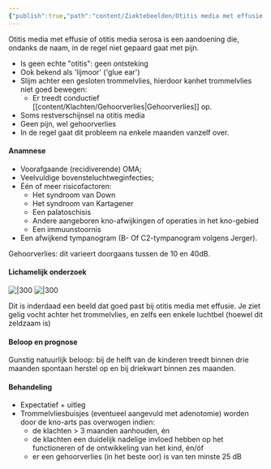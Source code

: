 ```yaml
---
{"publish":true,"path":"content/Ziektebeelden/Otitis media met effusie.md","permalink":"/content/ziektebeelden/otitis-media-met-effusie/","title":"Otitis media met effusie","tags":["KNO/Infecties","Ziektebeeld"]}
---
```



Otitis media met effusie of otitis media serosa is een aandoening die, ondanks de naam, in de regel niet gepaard gaat met pijn.
- Is geen echte "otitis": geen ontsteking
- Ook bekend als 'lijmoor' ('glue ear')
- Slijm achter een gesloten trommelvlies, hierdoor kanhet trommelvlies niet goed bewegen:
	- Er treedt conductief [[content/Klachten/Gehoorverlies\|Gehoorverlies]] op.
- Soms restverschijnsel na otitis media
- Geen pijn, wel gehoorverlies
- In de regel gaat dit probleem na enkele maanden vanzelf over.

#### Anamnese

-   Voorafgaande (recidiverende) OMA;
-   Veelvuldige bovensteluchtweginfecties;
-   Één of meer risicofactoren: 
    -   Het syndroom van Down
    -   Het syndroom van Kartagener
    -   Een palatoschisis
    -   Andere aangeboren kno-afwijkingen of operaties in het kno-gebied
    -   Een immuunstoornis
-   Een afwijkend tympanogram (B- Of C2-tympanogram volgens Jerger).

Gehoorverlies: dit varieert doorgaans tussen de 10 en 40dB.


#### Lichamelijk onderzoek


![|300](https://i.imgur.com/D4fJwDN.png)
![|300](https://i.imgur.com/HQHLwia.png)



Dit is inderdaad een beeld dat goed past bij otitis media met effusie. Je ziet gelig vocht achter het trommelvlies, en zelfs een enkele luchtbel (hoewel dit zeldzaam is)



#### Beloop en prognose
Gunstig natuurlijk beloop: bij de helft van de kinderen treedt binnen drie maanden spontaan herstel op en bij driekwart binnen zes maanden.

#### Behandeling

- Expectatief + uitleg
- Trommelvliesbuisjes (eventueel aangevuld met adenotomie) worden door de kno-arts pas overwogen indien:
    -   de klachten > 3 maanden aanhouden, én
    -   de klachten een duidelijk nadelige invloed hebben op het functioneren of de ontwikkeling van het kind, én/óf
    -   er een gehoorverlies (in het beste oor) is van ten minste 25 dB